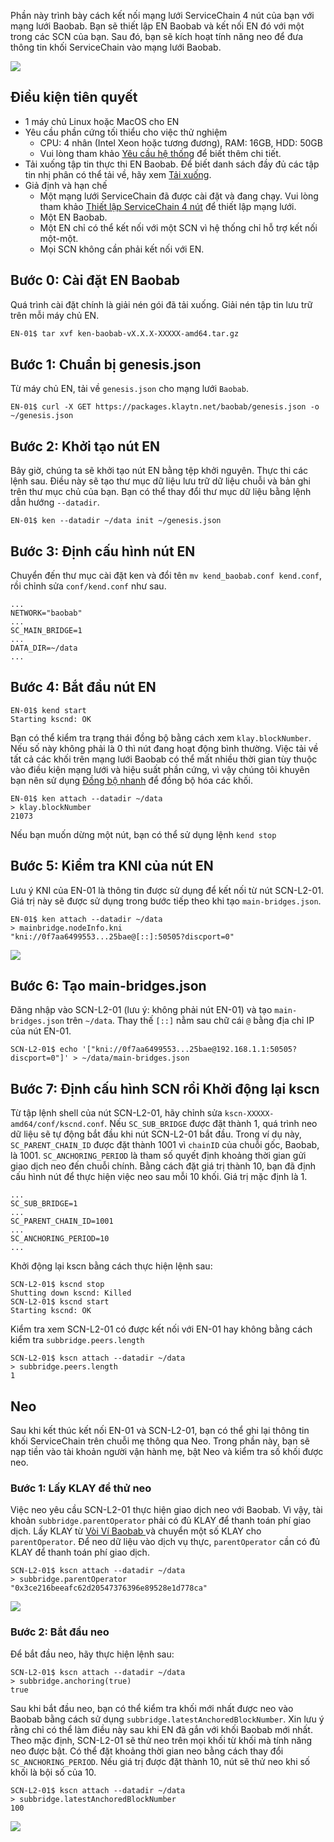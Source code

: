 Phần này trình bày cách kết nối mạng lưới ServiceChain 4 nút của bạn với mạng lưới Baobab. Bạn sẽ thiết lập EN Baobab và kết nối EN đó với một trong các SCN của bạn. Sau đó, bạn sẽ kích hoạt tính năng neo để đưa thông tin khối ServiceChain vào mạng lưới Baobab.

![](../images/sc-en-scn-arch.png)

## Điều kiện tiên quyết <a id="prerequisites"></a>
 - 1 máy chủ Linux hoặc MacOS cho EN
 - Yêu cầu phần cứng tối thiểu cho việc thử nghiệm
   - CPU: 4 nhân (Intel Xeon hoặc tương đương), RAM: 16GB, HDD: 50GB
   - Vui lòng tham khảo [Yêu cầu hệ thống](../references/system-requirements.md) để biết thêm chi tiết.
 - Tải xuống tập tin thực thi EN Baobab. Để biết danh sách đầy đủ các tập tin nhị phân có thể tải về, hãy xem [Tải xuống](../../../download/README.md).
 - Giả định và hạn chế
   - Một mạng lưới ServiceChain đã được cài đặt và đang chạy. Vui lòng tham khảo [Thiết lập ServiceChain 4 nút](4nodes-setup-guide.md) để thiết lập mạng lưới.
   - Một EN Baobab.
   - Một EN chỉ có thể kết nối với một SCN vì hệ thống chỉ hỗ trợ kết nối một-một.
   - Mọi SCN không cần phải kết nối với EN.

## Bước 0: Cài đặt EN Baobab <a id="install-baobab-en"></a>
Quá trình cài đặt chính là giải nén gói đã tải xuống. Giải nén tập tin lưu trữ trên mỗi máy chủ EN.

```bash
EN-01$ tar xvf ken-baobab-vX.X.X-XXXXX-amd64.tar.gz
```

## Bước 1: Chuẩn bị genesis.json <a id="step-1-preparing-genesis-json"></a>
Từ máy chủ EN, tải về `genesis.json` cho mạng lưới `Baobab`.
```
EN-01$ curl -X GET https://packages.klaytn.net/baobab/genesis.json -o ~/genesis.json
```

## Bước 2: Khởi tạo nút EN <a id="step-2-en-node-initialization"></a>
Bây giờ, chúng ta sẽ khởi tạo nút EN bằng tệp khởi nguyên. Thực thi các lệnh sau. Điều này sẽ tạo thư mục dữ liệu lưu trữ dữ liệu chuỗi và bản ghi trên thư mục chủ của bạn. Bạn có thể thay đổi thư mục dữ liệu bằng lệnh dẫn hướng `--datadir`.

```
EN-01$ ken --datadir ~/data init ~/genesis.json
```

## Bước 3: Định cấu hình nút EN <a id="step-3-configure-the-en-node"></a>
Chuyển đến thư mục cài đặt ken và đổi tên `mv kend_baobab.conf kend.conf`, rồi chỉnh sửa `conf/kend.conf` như sau.

```
...
NETWORK="baobab"
...
SC_MAIN_BRIDGE=1
...
DATA_DIR=~/data
...
```

## Bước 4: Bắt đầu nút EN <a id="step-4-start-the-en-node"></a>
```
EN-01$ kend start
Starting kscnd: OK
```
Bạn có thể kiểm tra trạng thái đồng bộ bằng cách xem `klay.blockNumber`. Nếu số này không phải là 0 thì nút đang hoạt động bình thường. Việc tải về tất cả các khối trên mạng lưới Baobab có thể mất nhiều thời gian tùy thuộc vào điều kiện mạng lưới và hiệu suất phần cứng, vì vậy chúng tôi khuyên bạn nên sử dụng [Đồng bộ nhanh](../../endpoint-node/installation-guide/configuration.md) để đồng bộ hóa các khối.
```
EN-01$ ken attach --datadir ~/data
> klay.blockNumber
21073
```
Nếu bạn muốn dừng một nút, bạn có thể sử dụng lệnh `kend stop`

## Bước 5: Kiểm tra KNI của nút EN <a id="step-5-check-kni-of-en-node"></a>
Lưu ý KNI của EN-01 là thông tin được sử dụng để kết nối từ nút SCN-L2-01. Giá trị này sẽ được sử dụng trong bước tiếp theo khi tạo `main-bridges.json`.
```
EN-01$ ken attach --datadir ~/data
> mainbridge.nodeInfo.kni
"kni://0f7aa6499553...25bae@[::]:50505?discport=0"
```

![](../images/sc-en-scn-nodeInfo.png)

## Bước 6: Tạo main-bridges.json <a id="step-6-create-main-bridges-json"></a>
Đăng nhập vào SCN-L2-01 (lưu ý: không phải nút EN-01) và tạo `main-bridges.json` trên `~/data`. Thay thế `[::]` nằm sau chữ cái `@` bằng địa chỉ IP của nút EN-01.
```
SCN-L2-01$ echo '["kni://0f7aa6499553...25bae@192.168.1.1:50505?discport=0"]' > ~/data/main-bridges.json
```

## Bước 7: Định cấu hình SCN rồi Khởi động lại kscn <a id="step-7-configure-scn-then-restart-kscn"></a>
Từ tập lệnh shell của nút SCN-L2-01, hãy chỉnh sửa `kscn-XXXXX-amd64/conf/kscnd.conf`. Nếu `SC_SUB_BRIDGE` được đặt thành 1, quá trình neo dữ liệu sẽ tự động bắt đầu khi nút SCN-L2-01 bắt đầu. Trong ví dụ này, `SC_PARENT_CHAIN_ID` được đặt thành 1001 vì `chainID` của chuỗi gốc, Baobab, là 1001. `SC_ANCHORING_PERIOD` là tham số quyết định khoảng thời gian gửi giao dịch neo đến chuỗi chính. Bằng cách đặt giá trị thành 10, bạn đã định cấu hình nút để thực hiện việc neo sau mỗi 10 khối. Giá trị mặc định là 1.
```
...
SC_SUB_BRIDGE=1
...
SC_PARENT_CHAIN_ID=1001
...
SC_ANCHORING_PERIOD=10
...
```

Khởi động lại kscn bằng cách thực hiện lệnh sau:
```
SCN-L2-01$ kscnd stop
Shutting down kscnd: Killed
SCN-L2-01$ kscnd start
Starting kscnd: OK
```

Kiểm tra xem SCN-L2-01 có được kết nối với EN-01 hay không bằng cách kiểm tra `subbridge.peers.length`
```
SCN-L2-01$ kscn attach --datadir ~/data
> subbridge.peers.length
1
```

## Neo  <a id="anchoring"></a>
Sau khi kết thúc kết nối EN-01 và SCN-L2-01, bạn có thể ghi lại thông tin khối ServiceChain trên chuỗi mẹ thông qua Neo. Trong phần này, bạn sẽ nạp tiền vào tài khoản người vận hành mẹ, bật Neo và kiểm tra số khối được neo.

### Bước 1: Lấy KLAY để thử neo <a id="step-1-get-klay-to-test-anchoring"></a>
Việc neo yêu cầu SCN-L2-01 thực hiện giao dịch neo với Baobab. Vì vậy, tài khoản `subbridge.parentOperator` phải có đủ KLAY để thanh toán phí giao dịch. Lấy KLAY từ [Vòi Ví Baobab ](https://baobab.wallet.klaytn.foundation/) và chuyển một số KLAY cho `parentOperator`. Để neo dữ liệu vào dịch vụ thực, `parentOperator` cần có đủ KLAY để thanh toán phí giao dịch.

```
SCN-L2-01$ kscn attach --datadir ~/data
> subbridge.parentOperator
"0x3ce216beeafc62d20547376396e89528e1d778ca"
```
![](../images/sc-en-scn-faucet.png)

### Bước 2: Bắt đầu neo <a id="step-2-start-anchoring"></a>
Để bắt đầu neo, hãy thực hiện lệnh sau:
```
SCN-L2-01$ kscn attach --datadir ~/data
> subbridge.anchoring(true)
true
```
Sau khi bắt đầu neo, bạn có thể kiểm tra khối mới nhất được neo vào Baobab bằng cách sử dụng `subbridge.latestAnchoredBlockNumber`. Xin lưu ý rằng chỉ có thể làm điều này sau khi EN đã gắn với khối Baobab mới nhất. Theo mặc định, SCN-L2-01 sẽ thử neo trên mọi khối từ khối mà tính năng neo được bật. Có thể đặt khoảng thời gian neo bằng cách thay đổi `SC_ANCHORING_PERIOD`. Nếu giá trị được đặt thành 10, nút sẽ thử neo khi số khối là bội số của 10.
```
SCN-L2-01$ kscn attach --datadir ~/data
> subbridge.latestAnchoredBlockNumber
100
```
![](../images/sc-en-scn-anchoring.png)
